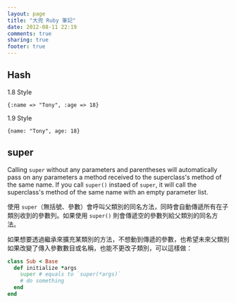 ```yaml
---
layout: page
title: "大兜 Ruby 筆記"
date: 2012-08-11 22:19
comments: true
sharing: true
footer: true
---
```


## Hash

1.8 Style

    {:name => "Tony", :age => 18}

1.9 Style

    {name: "Tony", age: 18}

## super

Calling `super` without any parameters and parentheses will automatically pass on any parameters a method received to the superclass's method of the same name. If you call `super()` instaed of `super`, it will call the superclass's method of the same name with an empty parameter list.

使用 `super`（無括號、參數）會呼叫父類別的同名方法，同時會自動傳遞所有在子類別收到的參數列。如果使用 `super()` 則會傳遞空的參數列給父類別的同名方法。

如果想要透過繼承來擴充某類別的方法，不想動到傳遞的參數，也希望未來父類別如果改變了傳入參數數目或名稱，也能不更改子類別，可以這樣做：

``` ruby
class Sub < Base
  def initialize *args
    super # equals to `super(*args)`
    # do something
  end
end
```
